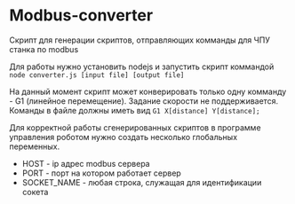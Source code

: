 # Modbus-converter

Скрипт для генерации скриптов, отправляющих комманды для ЧПУ станка по modbus

Для работы нужно установить nodejs и запустить скрипт коммандой
`node converter.js [input file] [output file]`

На данный момент скрипт может конверировать только одну комманду - G1 (линейное перемещение). Задание скорости не поддерживается. 
Команды в файле должны иметь вид `G1 X[distance] Y[distance];`

Для корректной работы сгенерированных скриптов в программе управления роботом нужно создать несколько глобальных переменных.
- HOST - ip адрес modbus сервера
- PORT - порт на котором работает сервер
- SOCKET_NAME - любая строка, служащая для идентификации сокета
